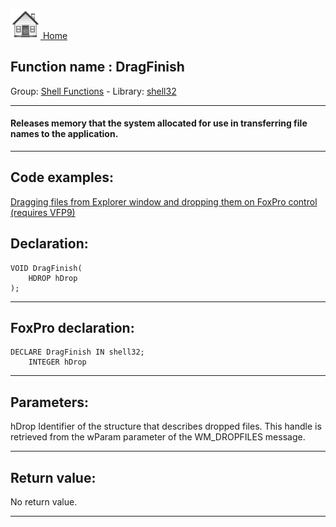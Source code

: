 [<img src="../../images/home.png"> Home ](https://github.com/VFPX/Win32API)  

## Function name : DragFinish
Group: [Shell Functions](../../functions_group.md#Shell_Functions)  -  Library: [shell32](../../Libraries.md#shell32)  
***  


#### Releases memory that the system allocated for use in transferring file names to the application.
***  


## Code examples:
[Dragging files from Explorer window and dropping them on FoxPro control (requires VFP9)](../../samples/sample_323.md)  

## Declaration:
```foxpro  
VOID DragFinish(
	HDROP hDrop
);  
```  
***  


## FoxPro declaration:
```foxpro  
DECLARE DragFinish IN shell32;
	INTEGER hDrop  
```  
***  


## Parameters:
hDrop
Identifier of the structure that describes dropped files. This handle is retrieved from the wParam parameter of the WM_DROPFILES message.   
***  


## Return value:
No return value.  
***  

